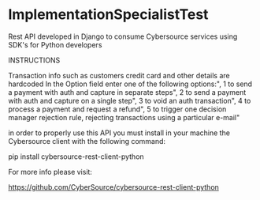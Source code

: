 # ImplementationSpecialistTest

Rest API developed in Django to consume Cybersource services using SDK's for Python developers

INSTRUCTIONS
      
Transaction info such as customers credit card and other details are hardcoded
In the Option field enter one of the following options:",
1 to send a payment with auth and capture in separate steps",
2 to send a payment with auth and capture on a single step",
3 to void an auth transaction",
4 to process a payment and request a refund",
5 to trigger one decision manager rejection rule, rejecting transactions using a particular e-mail"

in order to properly use this API you must install in your machine the Cybersource client with the following command:

pip install cybersource-rest-client-python

For more info please visit:

https://github.com/CyberSource/cybersource-rest-client-python



